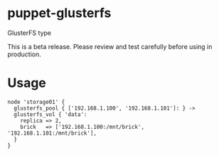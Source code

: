 puppet-glusterfs
================

GlusterFS type

This is a beta release. Please review and test carefully before using in production.

Usage
=====
```puppet
node 'storage01' {
  glusterfs_pool { ['192.168.1.100', '192.168.1.101']: } ->
  glusterfs_vol { 'data':
    replica => 2,
    brick   => ['192.168.1.100:/mnt/brick', '192.168.1.101:/mnt/brick'],
  }
}
```
